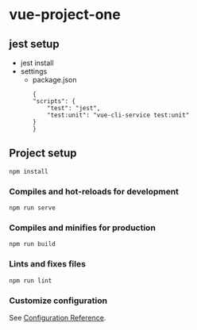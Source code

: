 # vue-project-one

## jest setup
- jest install
- settings
  - package.json
    ```
    {
    "scripts": {
        "test": "jest",
        "test:unit": "vue-cli-service test:unit"
    }
    }
    ```
    

## Project setup
```
npm install
```

### Compiles and hot-reloads for development
```
npm run serve
```

### Compiles and minifies for production
```
npm run build
```

### Lints and fixes files
```
npm run lint
```

### Customize configuration
See [Configuration Reference](https://cli.vuejs.org/config/).
